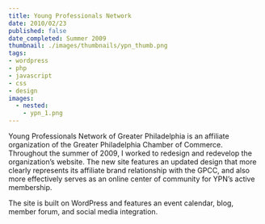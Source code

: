 ```yaml
---
title: Young Professionals Network
date: 2010/02/23
published: false
date_completed: Summer 2009
thumbnail: ./images/thumbnails/ypn_thumb.png
tags:
- wordpress
- php
- javascript
- css
- design
images:
  - nested:
    - ypn_1.png
---
```


Young Professionals Network of Greater Philadelphia is an affiliate organization of the Greater Philadelphia Chamber of Commerce. Throughout the summer of 2009, I worked to redesign and redevelop the organization’s website. The new site features an updated design that more clearly represents its affiliate brand relationship with the GPCC, and also more effectively serves as an online center of community for YPN’s active membership.

The site is built on WordPress and features an event calendar, blog, member forum, and social media integration.
